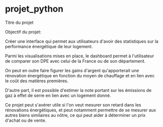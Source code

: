 # projet_python
Titre du projet

Objectif du projet: 

Créer une interface qui permet aux utilisateurs d'avoir des statistiques sur la performance énergétique de leur logement. 

Parmi les visualisations mises en place, le dashboard permet à l'utilisateur de comparer son DPE avec celui de la France ou de son département. 

On peut en outre faire figurer les gains d'argent qu'apporterait une rénovation énergétique en fonction du moyen de chauffage et en lien avec le coût des matières premières.

D'autre part, il est possible d'estimer la note portant sur les émissions de gaz à effet de serre en lien avec un logement donné.

Ce projet peut s'avérer utile si l'on veut mesurer son retard dans les rénovations énergétiques, et peut notamment permettre de se mesurer aux autres biens similaires au nôtre, ce qui peut aider à déterminer un prix d'achat ou de vente.
